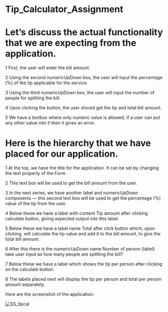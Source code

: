 
# Tip_Calculator_Assignment
 
# Let’s discuss the actual functionality that we are expecting from the application.

1 First, the user will enter the bill amount.

2 Using the second numericUpDown box, the user will input the percentage (%) of the tip applicable for the service.

3 Using the third numericUpDown box, the user will input the number of people for splitting the bill.

4 Upon clicking the button, the user should get the tip and total bill amount.

5 We have a textbox where only numeric value is allowed, if a user can put any other value into it then it gives an error.


# Here is the hierarchy that we have placed for our application.

1 At the top, we have the title for the application. It can be set by changing the text property of the Form.

2 This text box will be used to get the bill amount from the user.

3 In the next series, we have another label and numericUpDown components — this second text box will be used to get the percentage (%) value of the tip from the user.

4 Below these we have a label with content Tip amount after clicking calculate button, giving expected output into this label.

5 Below these we have a label name Total after click button which, upon clicking, will calculate the tip value and add it to the bill amount, to give the total bill amount.

6 After this there is the numericUpDown name Number of person (label) take user input as how many people are splitting the bill?

7 Below these we have a label which shows the tip per person after clicking on the calculate button.

8 The labels placed next will display the tip per person  and total per person amount separately.

Here are the screenshot of the application:

![SS_tipcal](https://user-images.githubusercontent.com/60550123/116788631-4e5f9480-aac8-11eb-83e5-355ab214badb.PNG)
